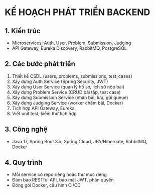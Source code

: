 # KẾ HOẠCH PHÁT TRIỂN BACKEND

## 1. Kiến trúc
- Microservices: Auth, User, Problem, Submission, Judging
- API Gateway, Eureka Discovery, RabbitMQ, PostgreSQL

## 2. Các bước phát triển
1. Thiết kế CSDL (users, problems, submissions, test_cases)
2. Xây dựng Auth Service (Spring Security, JWT)
3. Xây dựng User Service (quản lý hồ sơ, lịch sử nộp bài)
4. Xây dựng Problem Service (CRUD bài tập, test case)
5. Xây dựng Submission Service (nhận bài, lưu, gửi queue)
6. Xây dựng Judging Service (worker chấm bài, Docker)
7. Tích hợp API Gateway, Eureka
8. Viết unit test, kiểm thử tích hợp

## 3. Công nghệ
- Java 17, Spring Boot 3.x, Spring Cloud, JPA/Hibernate, RabbitMQ, Docker

## 4. Quy trình
- Mỗi service có repo riêng hoặc thư mục riêng
- Đảm bảo RESTful API, bảo mật JWT, phân quyền
- Đóng gói Docker, cấu hình CI/CD 